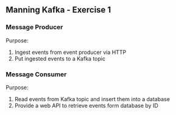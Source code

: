 ## Manning Kafka - Exercise 1

### Message Producer
Purpose: 
1. Ingest events from event producer via HTTP
2. Put ingested events to a Kafka topic 

### Message Consumer
Purpose: 
1. Read events from Kafka topic and insert them into a database
2. Provide a web API to retrieve events form database by ID 
